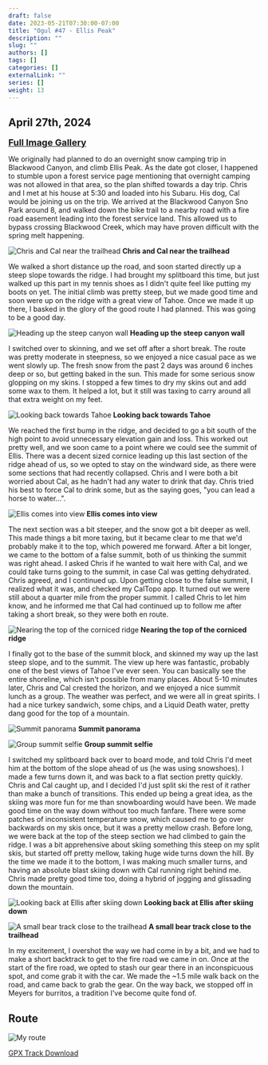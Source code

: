 ```yaml
---
draft: false
date: 2023-05-21T07:30:00-07:00
title: "Ogul #47 - Ellis Peak"
description: ""
slug: ""
authors: []
tags: []
categories: []
externalLink: ""
series: []
weight: 13
---
```

## April 27th, 2024

<a href="../galleries/ellis-gallery/"><font size="4"><b>Full Image Gallery</b></font></a>

We originally had planned to do an overnight snow camping trip in Blackwood Canyon, and climb Ellis Peak. As the date got closer, I happened to stumble upon a forest service page mentioning that overnight camping was not allowed in that area, so the plan shifted towards a day trip. Chris and I met at his house at 5:30 and loaded into his Subaru. His dog, Cal would be joining us on the trip. We arrived at the Blackwood Canyon Sno Park around 8, and walked down the bike trail to a nearby road with a fire road easement leading into the forest service land. This allowed us to bypass crossing Blackwood Creek, which may have proven difficult with the spring melt happening. 

![Chris and Cal near the trailhead](https://s3.us-west-1.wasabisys.com/web-assets/ellis-4-27-24/PXL_20240427_152933125.jpg?classes=shadow)
**Chris and Cal near the trailhead**

We walked a short distance up the road, and soon started directly up a steep slope towards the ridge. I had brought my splitboard this time, but just walked up this part in my tennis shoes as I didn't quite feel like putting my boots on yet. The initial climb was pretty steep, but we made good time and soon were up on the ridge with a great view of Tahoe. Once we made it up there, I basked in the glory of the good route I had planned. This was going to be a good day.

![Heading up the steep canyon wall](https://s3.us-west-1.wasabisys.com/web-assets/ellis-4-27-24/PXL_20240427_155711099.jpg?classes=shadow)
**Heading up the steep canyon wall**

I switched over to skinning, and we set off after a short break. The route was pretty moderate in steepness, so we enjoyed a nice casual pace as we went slowly up. The fresh snow from the past 2 days was around 6 inches deep or so, but getting baked in the sun. This made for some serious snow glopping on my skins. I stopped a few times to dry my skins out and add some wax to them. It helped a lot, but it still was taxing to carry around all that extra weight on my feet. 

![Looking back towards Tahoe](https://s3.us-west-1.wasabisys.com/web-assets/ellis-4-27-24/PXL_20240427_171055782.jpg?classes=shadow)
**Looking back towards Tahoe**


We reached the first bump in the ridge, and decided to go a bit south of the high point to avoid unnecessary elevation gain and loss. This worked out pretty well, and we soon came to a point where we could see the summit of Ellis. There was a decent sized cornice leading up this last section of the ridge ahead of us, so we opted to stay on the windward side, as there were some sections that had recently collapsed. Chris and I were both a bit worried about Cal, as he hadn't had any water to drink that day. Chris tried his best to force Cal to drink some, but as the saying goes, "you can lead a horse to water...".

![Ellis comes into view](https://s3.us-west-1.wasabisys.com/web-assets/ellis-4-27-24/PXL_20240427_175216473.jpg?classes=shadow)
**Ellis comes into view**

The next section was a bit steeper, and the snow got a bit deeper as well. This made things a bit more taxing, but it became clear to me that we'd probably make it to the top, which powered me forward. After a bit longer, we came to the bottom of a false summit, both of us thinking the summit was right ahead. I asked Chris if he wanted to wait here with Cal, and we could take turns going to the summit, in case Cal was getting dehydrated. Chris agreed, and I continued up. Upon getting close to the false summit, I realized what it was, and checked my CalTopo app. It turned out we were still about a quarter mile from the proper summit. I called Chris to let him know, and he informed me that Cal had continued up to follow me after taking a short break, so they were both en route. 

![Nearing the top of the corniced ridge](https://s3.us-west-1.wasabisys.com/web-assets/ellis-4-27-24/PXL_20240427_190109866.jpg?classes=shadow)
**Nearing the top of the corniced ridge**

I finally got to the base of the summit block, and skinned my way up the last steep slope, and to the summit. The view up here was fantastic, probably one of the best views of Tahoe I've ever seen. You can basically see the entire shoreline, which isn't possible from many places. About 5-10 minutes later, Chris and Cal crested the horizon, and we enjoyed a nice summit lunch as a group. The weather was perfect, and we were all in great spirits. I had a nice turkey sandwich, some chips, and a Liquid Death water, pretty dang good for the top of a mountain. 

![Summit panorama](https://s3.us-west-1.wasabisys.com/web-assets/ellis-4-27-24/PXL_20240427_192052553.PANO.jpg?classes=shadow)
**Summit panorama**

![Group summit selfie](https://s3.us-west-1.wasabisys.com/web-assets/ellis-4-27-24/PXL_20240427_192553919.MP.jpg?classes=shadow)
**Group summit selfie**

I switched my splitboard back over to board mode, and told Chris I'd meet him at the bottom of the slope ahead of us (he was using snowshoes). I made a few turns down it, and was back to a flat section pretty quickly. Chris and Cal caught up, and I decided I'd just split ski the rest of it rather than make a bunch of transitions. This ended up being a great idea, as the skiing was more fun for me than snowboarding would have been. We made good time on the way down without too much fanfare. There were some patches of inconsistent temperature snow, which caused me to go over backwards on my skis once, but it was a pretty mellow crash. Before long, we were back at the top of the steep section we had climbed to gain the ridge. I was a bit apprehensive about skiing something this steep on my split skis, but started off pretty mellow, taking huge wide turns down the hill. By the time we made it to the bottom, I was making much smaller turns, and having an absolute blast skiing down with Cal running right behind me. Chris made pretty good time too, doing a hybrid of jogging and glissading down the mountain. 

![Looking back at Ellis after skiing down](https://s3.us-west-1.wasabisys.com/web-assets/ellis-4-27-24/PXL_20240427_205802800.jpg?classes=shadow)
**Looking back at Ellis after skiing down**

![A small bear track close to the trailhead](https://s3.us-west-1.wasabisys.com/web-assets/ellis-4-27-24/PXL_20240427_220640382.jpg?classes=shadow)
**A small bear track close to the trailhead**

In my excitement, I overshot the way we had come in by a bit, and we had to make a short backtrack to get to the fire road we came in on. Once at the start of the fire road, we opted to stash our gear there in an inconspicuous spot, and come grab it with the car. We made the ~1.5 mile walk back on the road, and came back to grab the gear. On the way back, we stopped off in Meyers for burritos, a tradition I've become quite fond of. 

## Route
![My route](https://s3.us-west-1.wasabisys.com/web-assets/ellis-4-27-24/ellis-route.jpg?classes=shadow)

[GPX Track Download](https://s3.us-west-1.wasabisys.com/web-assets/ellis-4-27-24/ellis-4-27-24.gpx)